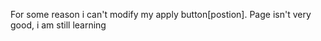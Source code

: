 For some reason i can't modify my apply button[postion]. 
Page isn't very good, i am still learning
